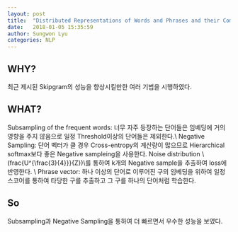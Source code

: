 ```yaml
---
layout: post
title:  "Distributed Representations of Words and Phrases and their Compositionality"
date:   2018-01-05 15:35:59
author: Sungwon Lyu
categories: NLP
---
```

## WHY? 
최근 제시된 Skipgram의 성능을 향상시킬만한 여러 기법을 시행하였다. 

## WHAT?
Subsampling of the frequent words: 너무 자주 등장하는 단어들은 임베딩에 거의 영향을 주지 않음으로 일정 Threshold이상의 단어들은 제외한다.\\
Negative Sampling: 단어 벡터가 클 경우 Cross-entropy의 계산량이 많으므로 Hierarchical softmax보다 좋은 Negative sampleing을 사용한다. Noise distribution \\(frac{U^{\frac{3}{4}}}{Z})\\를 통하여 k개의 Negative sample을 추출하여 loss에 반영한다. \\
Phrase vector: 하나 이상의 단어로 이루어진 구의 임베딩을 위하여 일정 스코어를 통하여 타당한 구를 추출하고 그 구를 하나의 단어처럼 학습한다.

## So
Subsampling과 Negative Sampling을 통하여 더 빠르면서 우수한 성능을 보였다. 